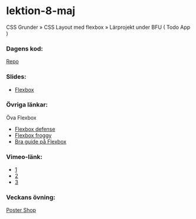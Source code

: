 # lektion-8-maj
CSS Grunder » CSS Layout med flexbox » Lärprojekt under BFU ( Todo App )

### Dagens kod:
[Repo](https://github.com/BFU-2023/lektion-8-maj/tree/main/losningsforslag-hyllningen)

### Slides:
* [Flexbox](https://docs.google.com/presentation/d/1P7IYzcuDXOwLbUY0L8sR3IjEdtAA46IJ1S4ghKb5-hc/edit?usp=sharing)

### Övriga länkar:
Öva Flexbox
* [Flexbox defense](http://www.flexboxdefense.com/)
* [Flexbox froggy](https://flexboxfroggy.com/)
* [Bra guide på Flexbox](https://css-tricks.com/snippets/css/a-guide-to-flexbox/)

### Vimeo-länk:
* [1](https://vimeo.com/825084857?share=copy)
* [2](https://vimeo.com/825085383?share=copy)
* [3](https://vimeo.com/825085546?share=copy)
### Veckans övning:
[Poster Shop](https://github.com/BFU-2023/Poster-Shop)
